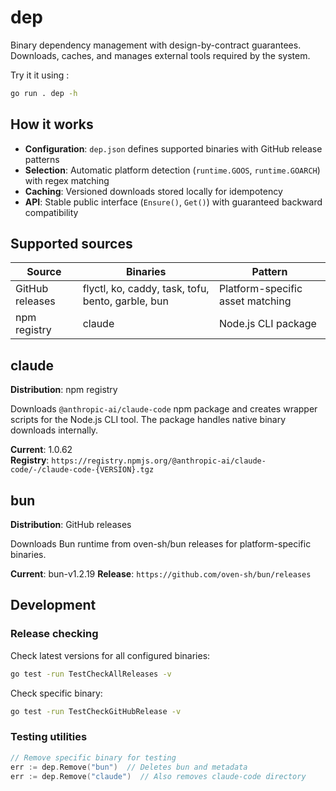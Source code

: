 # dep

Binary dependency management with design-by-contract guarantees. Downloads, caches, and manages external tools required by the system.

Try it it using :

```sh
go run . dep -h
```

## How it works

- **Configuration**: `dep.json` defines supported binaries with GitHub release patterns
- **Selection**: Automatic platform detection (`runtime.GOOS`, `runtime.GOARCH`) with regex matching
- **Caching**: Versioned downloads stored locally for idempotency
- **API**: Stable public interface (`Ensure()`, `Get()`) with guaranteed backward compatibility

## Supported sources

| Source | Binaries | Pattern |
|--------|----------|---------|
| GitHub releases | flyctl, ko, caddy, task, tofu, bento, garble, bun | Platform-specific asset matching |
| npm registry | claude | Node.js CLI package |

## claude

**Distribution**: npm registry

Downloads `@anthropic-ai/claude-code` npm package and creates wrapper scripts for the Node.js CLI tool. The package handles native binary downloads internally.

**Current**: 1.0.62  
**Registry**: `https://registry.npmjs.org/@anthropic-ai/claude-code/-/claude-code-{VERSION}.tgz`

## bun

**Distribution**: GitHub releases

Downloads Bun runtime from oven-sh/bun releases for platform-specific binaries.

**Current**: bun-v1.2.19
**Release**: `https://github.com/oven-sh/bun/releases`

## Development

### Release checking

Check latest versions for all configured binaries:

```bash
go test -run TestCheckAllReleases -v
```

Check specific binary:

```bash
go test -run TestCheckGitHubRelease -v
```

### Testing utilities

```go
// Remove specific binary for testing
err := dep.Remove("bun")  // Deletes bun and metadata
err := dep.Remove("claude")  // Also removes claude-code directory
```